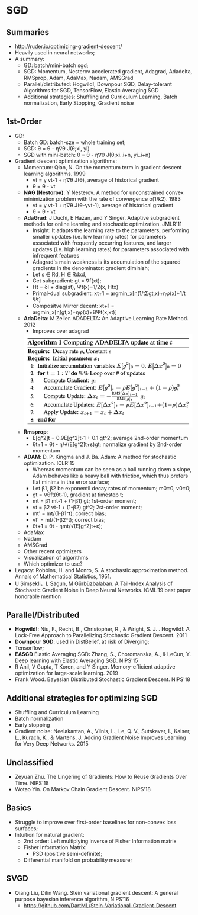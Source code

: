 # SGD

## Summaries
- http://ruder.io/optimizing-gradient-descent/
- Heavily used in neural networks;
- A summary:
	- GD: batch/mini-batch sgd;
	- SGD: Momentum, Nesterov accelerated gradient, Adagrad, Adadelta, RMSprop, Adam, AdaMax, Nadam, AMSGrad
	- Parallel/distributed: Hogwild!, Downpour SGD, Delay-tolerant Algorithms for SGD, TensorFlow, Elastic Averaging SGD
	- Additional strategies: Shuffling and Curriculum Learning, Batch normalization, Early Stopping, Gradient noise

## 1st-Order
- GD:
	- Batch GD: batch-sze = whole training set;
	- SGD: θ = θ - η∇θ J(θ;xi, yi)
	- SGD with mini-batch: θ = θ - η∇θ J(θ;xi..i+n, yi..i+n)
- Gradient descent optimization algorithms:
	- Momentum: Qian, N. On the momentum term in gradient descent learning algorithms. 1999
		- vt = γ vt-1 + η∇θ J(θ), average of historical gradient
		- θ = θ - vt
	- **NAG (Nestorov)**: Y Nesterov. A method for unconstrained convex minimization problem with the rate of convergence o(1/k2). 1983
		- vt = γ vt-1 + η∇θ J(θ-γvt-1), average of historical gradient
		- θ = θ - vt
	- **AdaGrad**: J Duchi, E Hazan, and Y Singer. Adaptive subgradient methods for online learning and stochastic optimization. JMLR'11
		- Insight: It adapts the learning rate to the parameters, performing smaller updates (i.e. low learning rates) for parameters associated with frequently occurring features, and larger updates (i.e. high learning rates) for parameters associated with infrequent features
		- Adagrad's main weakness is its accumulation of the squared gradients in the denominator: gradient diminish;
		- Let s ∈ Rd, H ∈ Rdxd,
		- Get subgradient: gt = ∇f(xt);
		- Ht = δI + diag(st), Ψt(x)=1/2(x, Htx)
		- Primal-dual subgradient: xt+1 = argmin_x[η(1/tΣgt,x)+ηφ(x)+1/t Ψt]
		- Compositve Mirror decent: xt+1 = argmin_x[η(gt,x)+ηφ(x)+BΨt(x,xt)]
	- **AdaDelta**: M Zeiler. ADADELTA: An Adaptive Learning Rate Method. 2012
		- Improves over adagrad
		<img src="/Optimization/images/sgd/adadelta.png" alt="drawing" width="500"/>
	- **Rmsprop**:
		- E[g^2]t = 0.9E[g^2]t-1 + 0.1 gt^2; average 2nd-order momentum
		- θt+1 = θt - η/√(E[g^2]t+ε)gt; normalize gradient by 2nd-order momentum
	- **ADAM**: D. P. Kingma and J. Ba. Adam: A method for stochastic optimization. ICLR'15
		- Whereas momentum can be seen as a ball running down a slope, Adam behaves like a heavy ball with friction, which thus prefers flat minima in the error surface;
		- Let β1, β2 be exponentil decay rates of momentum; m0=0, v0=0;
		- gt = ∇θft(θt-1), gradient at timestep t;
		- mt = β1 mt-1 + (1-β1) gt; 1st-order moment;
		- vt = β2 vt-1 + (1-β2) gt^2; 2st-order moment;
		- mt' = mt/(1-β1^t); correct bias;
		- vt' = mt/(1-β2^t); correct bias;
		- θt+1 = θt - ηmt/√(E[g^2]t+ε);
	- AdaMax
	- Nadam
	- AMSGrad
	- Other recent optimizers
	- Visualization of algorithms
	- Which optimizer to use?
- Legacy: Robbins, H. and Monro, S. A stochastic approximation method. Annals of Mathematical Statistics, 1951.
- U Şimşekli，L Sagun, M Gürbüzbalaban. A Tail-Index Analysis of Stochastic Gradient Noise in Deep Neural Networks. ICML'19 best paper honorable mention

## Parallel/Distributed
- **Hogwild!**: Niu, F., Recht, B., Christopher, R., & Wright, S. J. . Hogwild!: A Lock-Free Approach to Parallelizing Stochastic Gradient Descent. 2011
- **Downpour SGD**: used in DistBelief, at risk of Diverging;
- Tensorflow;
- **EASGD** Elastic Averaging SGD: Zhang, S., Choromanska, A., & LeCun, Y. Deep learning with Elastic Averaging SGD. NIPS'15
- R Anil, V Gupta, T Koren, and Y Singer. Memory-efficient adaptive optimization for large-scale learning. 2019
- Frank Wood. Bayesian Distributed Stochastic Gradient Descent. NIPS'18

## Additional strategies for optimizing SGD
- Shuffling and Curriculum Learning
- Batch normalization
- Early stopping
- Gradient noise: Neelakantan, A., Vilnis, L., Le, Q. V., Sutskever, I., Kaiser, L., Kurach, K., & Martens, J. Adding Gradient Noise Improves Learning for Very Deep Networks. 2015

## Unclassified
- Zeyuan Zhu. The Lingering of Gradients: How to Reuse Gradients Over Time. NIPS'18
- Wotao Yin. On Markov Chain Gradient Descent. NIPS'18

## Basics
- Struggle to improve over first-order baselines for non-convex loss surfaces;
- Intuition for natural gradient:
	- 2nd order: Left multiplying inverse of Fisher Information matrix
	- Fisher Information Matrix:
		- PSD (positive semi-definite);
	- Differential manifold on probability measure;

## SVGD
- Qiang Liu, Dilin Wang. Stein variational gradient descent: A general purpose bayesian inference algorithm, NIPS'16
	- https://github.com/DartML/Stein-Variational-Gradient-Descent
